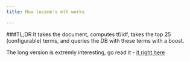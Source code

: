 ```yaml
---
title: How lucene's mlt works

---
```


###TL;DR
It takes the document, computes tf/idf, takes the top 25 (configurable) terms, and queries the DB with these terms with a boost. 

The long version is extremly interesting, go read it - [it right here](http://cephas.net/blog/2008/03/30/how-morelikethis-works-in-lucene/ "Lucene MLT")



